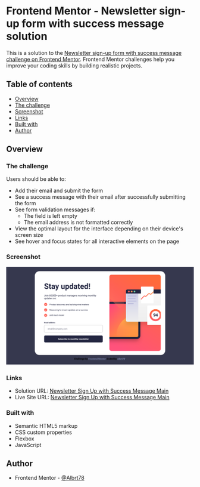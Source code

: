 # Frontend Mentor - Newsletter sign-up form with success message solution

This is a solution to the [Newsletter sign-up form with success message challenge on Frontend Mentor](https://www.frontendmentor.io/challenges/newsletter-signup-form-with-success-message-3FC1AZbNrv). Frontend Mentor challenges help you improve your coding skills by building realistic projects.

## Table of contents

-   [Overview](#overview)
-   [The challenge](#the-challenge)
-   [Screenshot](#screenshot)
-   [Links](#links)
-   [Built with](#built-with)
-   [Author](#author)

## Overview

### The challenge

Users should be able to:

-   Add their email and submit the form
-   See a success message with their email after successfully submitting the form
-   See form validation messages if:
    -   The field is left empty
    -   The email address is not formatted correctly
-   View the optimal layout for the interface depending on their device's screen size
-   See hover and focus states for all interactive elements on the page

### Screenshot

![](./assets/screenshot/Newsletter_sign-up_form_with_success_message_screenshot.png)

### Links

-   Solution URL: [Newsletter Sign Up with Success Message Main](https://github.com/Albrt78/frontend_mentor_project/tree/main/Newsletter%20Sign%20Up%20with%20Success%20Message%20Main)
-   Live Site URL: [Newsletter Sign Up with Success Message Main](https://unique-muffin-14dc07.netlify.app/)

### Built with

-   Semantic HTML5 markup
-   CSS custom properties
-   Flexbox
-   JavaScript

## Author

-   Frontend Mentor - [@Albrt78](https://www.frontendmentor.io/profile/Albrt78)
